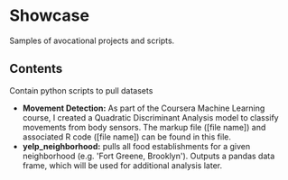 **Showcase**
=============
Samples of avocational projects and scripts.

Contents
----------------
Contain python scripts to pull datasets
* **Movement Detection:** As part of the Coursera Machine Learning course, I created a Quadratic Discriminant Analysis model to classify movements from body sensors. The markup file ([file name]) and associated R code ([file name]) can be found in this file.
* **yelp_neighborhood:** pulls all food establishments for a given neighborhood (e.g. 'Fort Greene, Brooklyn'). Outputs a pandas data frame, which will be used for additional analysis later.

